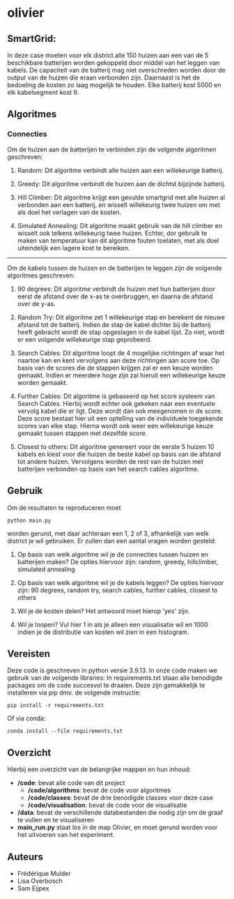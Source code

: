 # olivier

## SmartGrid:

In deze case moeten voor elk district alle 150 huizen aan een van de 5 beschikbare batterijen worden gekoppeld door middel van het leggen van kabels. De capaciteit van de batterij mag niet overschreden worden door de output van de huizen die eraan verbonden zijn. Daarnaast is het de bedoeling de kosten zo laag mogelijk te houden. Elke batterij kost 5000 en elk kabelsegment kost 9.

## Algoritmes
### Connecties
Om de huizen aan de batterijen te verbinden zijn de volgende algoritmen geschreven:
1. Random:
Dit algoritme verbindt alle huizen aan een willekeurige batterij.

2. Greedy:
Dit algoritme verbindt de huizen aan de dichtst bijzijnde batterij.

3. Hill Climber:
Dit algoritme krijgt een gevulde smartgrid met alle huizen al verbonden aan een batterij, en wisselt willekeurig twee huizen om met als doel het verlagen van de kosten.

4. Simulated Annealing:
Dit algoritme maakt gebruik van de hill climber en wisselt ook telkens willekeurig twee huizen. Echter, dor gebruik te maken van temperatuur kan dit algoritme fouten toelaten, met als doel uiteindelijk een lagere kost te bereiken.
---

Om de kabels tussen de huizen en de batterijen te leggen zijn de volgende algoritmes geschreven:
1. 90 degrees:
Dit algoritme verbindt de huizen met hun batterijen door eerst de afstand over de x-as te overbruggen, en daarna de afstand over de y-as.

2. Random Try:
Dit algoritme zet 1 willekeurige stap en berekent de nieuwe afstand tot de batterij. Indien de stap de kabel dichter bij de batterij heeft gebracht wordt de stap opgeslagen in de kabel lijst. Zo niet, wordt er een volgende willekeurige stap geprobeerd.

3. Search Cables:
Dit algoritme loopt de 4 mogelijke richtingen af waar het naartoe kan en kent vervolgens aan deze richtingen aan score toe. Op basis van de scores die de stappen krijgen zal er een keuze worden gemaakt. Indien er meerdere hoge zijn zal hieruit een willekeurige keuze worden gemaakt.  

4. Further Cables:
Dit algoritme is gebaseerd op het score systeem van Search Cables. Hierbij wordt echter ook gekeken naar een eventuele vervolg kabel die er ligt. Deze wordt dan ook meegenomen in de score. Deze score bestaat hier uit een optelling van de individuele toegekende scores van elke stap. Hierna wordt ook weer een willekeurige keuze gemaakt tussen stappen met dezelfde score.

5. Closest to others:
Dit algoritme genereert voor de eerste 5 huizen 10 kabels en kiest voor die huizen de beste kabel op basis van de afstand tot andere huizen. Vervolgens worden de rest van de huizen met batterijen verbonden op basis van het search cables algoritme.



## Gebruik
Om de resultaten te reproduceren moet 
```
python main.py
```
worden gerund, met daar achteraan een 1, 2 of 3, afhankelijk van welk district je wil gebruiken.
Er zullen dan een aantal vragen worden gesteld:
1. Op basis van welk algoritme wil je de connecties tussen huizen en batterijen maken?
De opties hiervoor zijn: random, greedy, hillclimber, simulated annealing

2. Op basis van welk algoritme wil je de kabels leggen?
De opties hiervoor zijn: 90 degrees, random try, search cables,  further cables, closest to others

3. Wil je de kosten delen?
Het antwoord moet hierop 'yes' zijn.

4. Wil je loopen?
Vul hier 1 in als je alleen een visualisatie wil en 1000 indien je de distributie van kosten wil zien in een histogram.

## Vereisten
Deze code is geschreven in python versie 3.9.13. In onze code maken we gebruik van de volgende libraries:
In requirements.txt staan alle benodigde packages om de code succesvol te draaien. Deze zijn gemakkelijk te installeren via pip dmv. de volgende instructie:

```
pip install -r requirements.txt
```

Of via conda:

```
conda install --file requirements.txt
```
## Overzicht
Hierbij een overzicht van de belangrijke mappen en hun inhoud:

- **/code**: bevat alle code van dit project
  - **/code/algorithms**: bevat de code voor algoritmes
  - **/code/classes**: bevat de drie benodigde classes voor deze case
  - **/code/visualisation**: bevat de code voor de visualisatie
- **/data**: bevat de verschillende databestanden die nodig zijn om de graaf te vullen en te visualiseren
- **main_run.py** staat los in de map Olivier, en moet gerund worden voor het uitvoeren van het experiment.

## Auteurs
- Frédérique Mulder
- Lisa Overbosch
- Sam Eijpex
